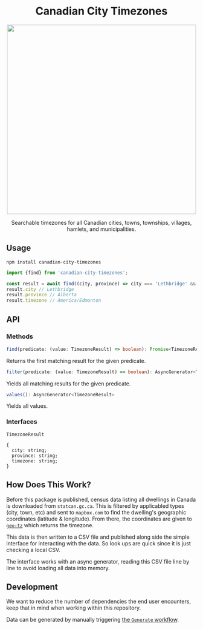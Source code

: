 <h1 align="center">Canadian City Timezones</h1>

<p align="center">
  <img height="500px" src="https://user-images.githubusercontent.com/15315657/88974322-ac2f2980-d275-11ea-937a-924e67ccf138.png" />
</p>

<p align="center">Searchable timezones for all Canadian cities, towns, townships, villages, hamlets, and municipalities.</p>

## Usage

`npm install canadian-city-timezones`

```ts
import {find} from 'canadian-city-timezones';

const result = await find((city, province) => city === 'Lethbridge' && province === 'Alberta');
result.city // Lethbridge
result.province // Alberta
result.timezone // America/Edmonton
```

## API

### Methods

```ts
find(predicate: (value: TimezoneResult) => boolean): Promise<TimezoneResult | null>
```

Returns the first matching result for the given predicate.

```ts
filter(predicate: (value: TimezoneResult) => boolean): AsyncGenerator<TimezoneResult>
```

Yields all matching results for the given predicate.

```ts
values(): AsyncGenerator<TimezoneResult>
```

Yields all values.

### Interfaces

`TimezoneResult`
```
{
  city: string;
  province: string;
  timezone: string;
}
```

## How Does This Work?

Before this package is published, census data listing all dwellings in Canada is downloaded from `statcan.gc.ca`. This is filtered by applicabled types (city, town, etc) and sent to `mapbox.com` to find the dwelling's geographic coordinates (latitude & longitude). From there, the coordinates are given to [`geo-tz`](https://github.com/evansiroky/node-geo-tz) which returns the timezone.

This data is then written to a CSV file and published along side the simple interface for interacting with the data. So look ups are quick since it is just checking a local CSV.

The interface works with an async generator, reading this CSV file line by line to avoid loading all data into memory.

## Development

We want to reduce the number of dependencies the end user encounters, keep that in mind when working within this repository.

Data can be generated by manually triggering [the `Generate` workflow](https://github.com/autovance/canadian-city-timezones/actions?query=workflow%3AGenerate).
